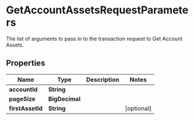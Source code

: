 

# GetAccountAssetsRequestParameters

The list of arguments to pass in to the transaction request to Get Account Assets.

## Properties

| Name | Type | Description | Notes |
|------------ | ------------- | ------------- | -------------|
|**accountId** | **String** |  |  |
|**pageSize** | **BigDecimal** |  |  |
|**firstAssetId** | **String** |  |  [optional] |



